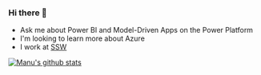 ### Hi there 👋
- Ask me about Power BI and Model-Driven Apps on the Power Platform
- I'm looking to learn more about Azure
- I work at [SSW](https://ssw.com.au)

[![Manu's github stats](https://github-readme-stats.vercel.app/api?username=divgul&theme=dark)](https://github.com/divgul/github-readme-stats)

<!--
**divgul/divgul** is a ✨ _special_ ✨ repository because its `README.md` (this file) appears on your GitHub profile.

Here are some ideas to get you started:

- 🔭 I’m currently working on ...
- 🌱 I’m currently learning ...
- 👯 I’m looking to collaborate on ...
- 🤔 I’m looking for help with ...
- 💬 Ask me about ...
- 📫 How to reach me: ...
- 😄 Pronouns: ...
- ⚡ Fun fact: ...
-->

